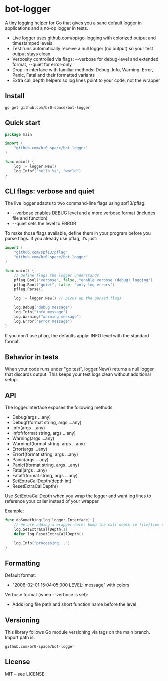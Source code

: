 # bot-logger

A tiny logging helper for Go that gives you a sane default logger in applications and a no-op logger in tests.

- Live logger uses github.com/op/go-logging with colorized output and timestamped levels
- Test runs automatically receive a null logger (no output) so your test output stays clean
- Verbosity controlled via flags: --verbose for debug-level and extended format, --quiet for error-only
- Drop-in interface with familiar methods: Debug, Info, Warning, Error, Panic, Fatal and their formatted variants
- Extra call depth helpers so log lines point to your code, not the wrapper

## Install

```
go get github.com/br0-space/bot-logger
```

## Quick start

```go
package main

import (
    "github.com/br0-space/bot-logger"
)

func main() {
    log := logger.New()
    log.Infof("hello %s", "world")
}
```

## CLI flags: verbose and quiet

The live logger adapts to two command-line flags using spf13/pflag:
- --verbose enables DEBUG level and a more verbose format (includes file and function)
- --quiet sets the level to ERROR

To make those flags available, define them in your program before you parse flags. If you already use pflag, it’s just:

```go
import (
    "github.com/spf13/pflag"
    "github.com/br0-space/bot-logger"
)

func main() {
    // Define flags the logger understands
    pflag.Bool("verbose", false, "enable verbose (debug) logging")
    pflag.Bool("quiet", false, "only log errors")
    pflag.Parse()

    log := logger.New() // picks up the parsed flags

    log.Debug("debug message")
    log.Info("info message")
    log.Warning("warning message")
    log.Error("error message")
}
```

If you don’t use pflag, the defaults apply: INFO level with the standard format.

## Behavior in tests

When your code runs under "go test", logger.New() returns a null logger that discards output. This keeps your test logs clean without additional setup.

## API

The logger.Interface exposes the following methods:

- Debug(args ...any)
- Debugf(format string, args ...any)
- Info(args ...any)
- Infof(format string, args ...any)
- Warning(args ...any)
- Warningf(format string, args ...any)
- Error(args ...any)
- Errorf(format string, args ...any)
- Panic(args ...any)
- Panicf(format string, args ...any)
- Fatal(args ...any)
- Fatalf(format string, args ...any)
- SetExtraCallDepth(depth int)
- ResetExtraCallDepth()

Use SetExtraCallDepth when you wrap the logger and want log lines to reference your caller instead of your wrapper.

Example:

```go
func doSomething(log logger.Interface) {
    // We are adding a wrapper here; bump the call depth so file/line shows the caller of doSomething
    log.SetExtraCallDepth(1)
    defer log.ResetExtraCallDepth()

    log.Info("processing...")
}
```

## Formatting

Default format:
- "2006-02-01 15:04:05.000 LEVEL: message" with colors

Verbose format (when --verbose is set):
- Adds long file path and short function name before the level

## Versioning

This library follows Go module versioning via tags on the main branch. Import path is:

```
github.com/br0-space/bot-logger
```

## License

MIT – see LICENSE.
